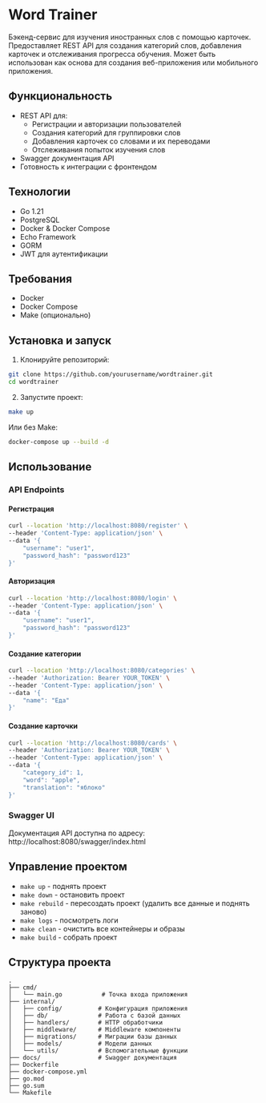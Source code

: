# Word Trainer

Бэкенд-сервис для изучения иностранных слов с помощью карточек. Предоставляет REST API для создания категорий слов, добавления карточек и отслеживания прогресса обучения. Может быть использован как основа для создания веб-приложения или мобильного приложения.

## Функциональность

- REST API для:
  - Регистрации и авторизации пользователей
  - Создания категорий для группировки слов
  - Добавления карточек со словами и их переводами
  - Отслеживания попыток изучения слов
- Swagger документация API
- Готовность к интеграции с фронтендом

## Технологии

- Go 1.21
- PostgreSQL
- Docker & Docker Compose
- Echo Framework
- GORM
- JWT для аутентификации

## Требования

- Docker
- Docker Compose
- Make (опционально)

## Установка и запуск

1. Клонируйте репозиторий:
```bash
git clone https://github.com/yourusername/wordtrainer.git
cd wordtrainer
```

2. Запустите проект:
```bash
make up
```

Или без Make:
```bash
docker-compose up --build -d
```

## Использование

### API Endpoints

#### Регистрация
```bash
curl --location 'http://localhost:8080/register' \
--header 'Content-Type: application/json' \
--data '{
    "username": "user1",
    "password_hash": "password123"
}'
```

#### Авторизация
```bash
curl --location 'http://localhost:8080/login' \
--header 'Content-Type: application/json' \
--data '{
    "username": "user1",
    "password_hash": "password123"
}'
```

#### Создание категории
```bash
curl --location 'http://localhost:8080/categories' \
--header 'Authorization: Bearer YOUR_TOKEN' \
--header 'Content-Type: application/json' \
--data '{
    "name": "Еда"
}'
```

#### Создание карточки
```bash
curl --location 'http://localhost:8080/cards' \
--header 'Authorization: Bearer YOUR_TOKEN' \
--header 'Content-Type: application/json' \
--data '{
    "category_id": 1,
    "word": "apple",
    "translation": "яблоко"
}'
```

### Swagger UI

Документация API доступна по адресу: http://localhost:8080/swagger/index.html

## Управление проектом

- `make up` - поднять проект
- `make down` - остановить проект
- `make rebuild` - пересоздать проект (удалить все данные и поднять заново)
- `make logs` - посмотреть логи
- `make clean` - очистить все контейнеры и образы
- `make build` - собрать проект

## Структура проекта

```
.
├── cmd/
│   └── main.go           # Точка входа приложения
├── internal/
│   ├── config/          # Конфигурация приложения
│   ├── db/              # Работа с базой данных
│   ├── handlers/        # HTTP обработчики
│   ├── middleware/      # Middleware компоненты
│   ├── migrations/      # Миграции базы данных
│   ├── models/          # Модели данных
│   └── utils/           # Вспомогательные функции
├── docs/                # Swagger документация
├── Dockerfile
├── docker-compose.yml
├── go.mod
├── go.sum
└── Makefile
```